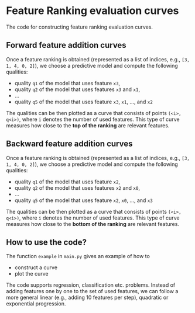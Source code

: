# Feature Ranking evaluation curves

The code for constructing feature ranking evaluation curves.



## Forward feature addition curves

Once a feature ranking is obtained (represented as a list of indices, e.g., `[3, 1, 4, 0, 2]`), we choose a predictive model and compute the following qualities:

- quality `q1` of the model that uses feature `x3`,
- quality `q2` of the model that uses features `x3` and `x1`,
- ...
- quality `q5` of the model that uses feature `x3`, `x1`, ..., and `x2`

The qualities can be then plotted as a curve that consists of points `(<i>, q<i>)`, where `i` denotes the number of used features. This type of curve measures how close to the **top of the ranking** are relevant features.


## Backward feature addition curves

Once a feature ranking is obtained (represented as a list of indices, e.g., `[3, 1, 4, 0, 2]`), we choose a predictive model and compute the following qualities:

- quality `q1` of the model that uses feature `x2`,
- quality `q2` of the model that uses features `x2` and `x0`,
- ...
- quality `q5` of the model that uses feature `x2`, `x0`, ..., and `x3`

The qualities can be then plotted as a curve that consists of points `(<i>, q<i>)`, where `i` denotes the number of used features. This type of curve measures how close to the **bottom of the ranking** are relevant features.

## How to use the code?

The function `example` in `main.py` gives an example of how to 

- construct a curve
- plot the curve

The code supports regression, classification etc. problems. Instead of adding features one by one to the set of used features, we can follow a more general linear (e.g., adding 10 features per step), quadratic or exponential progression.
